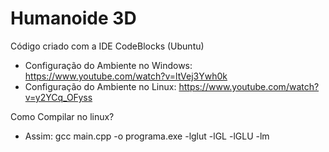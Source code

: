 # Humanoide 3D

Código criado com a IDE CodeBlocks (Ubuntu)
 
- Configuração do Ambiente no Windows: https://www.youtube.com/watch?v=ltVej3Ywh0k
- Configuração do Ambiente no Linux: https://www.youtube.com/watch?v=y2YCq_OFyss

Como Compilar no linux?
 - Assim: gcc main.cpp -o programa.exe -lglut -lGL -lGLU -lm
